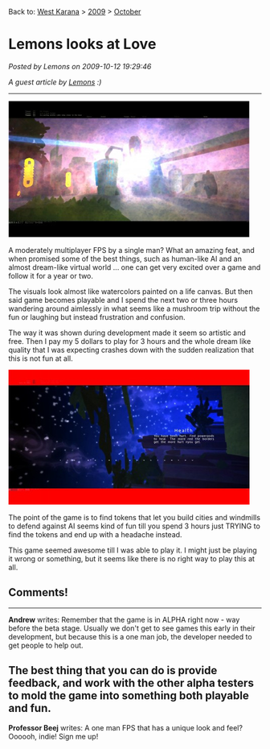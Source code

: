 Back to: [West Karana](/posts/westkarana.md) > [2009](/posts/2009/westkarana.md) > [October](./westkarana.md)
# Lemons looks at Love

*Posted by Lemons on 2009-10-12 19:29:46*

*A guest article by [Lemons](http://www.xfire.com/profile/ham2/) :)*

---

[![The World of Love](../../../uploads/2009/10/loveworld-480x271.jpg "The World of Love")](../../../uploads/2009/10/loveworld.jpg)

A moderately multiplayer FPS by a single man? What an amazing feat, and when promised some of the best things, such as human-like AI and an almost dream-like virtual world ... one can get very excited over a game and follow it for a year or two.

The visuals look almost like watercolors painted on a life canvas. But then said game becomes playable and I spend the next two or three hours wandering around aimlessly in what seems like a mushroom trip without the fun or laughing but instead frustration and confusion.

The way it was shown during development made it seem so artistic and free. Then I pay my 5 dollars to play for 3 hours and the whole dream like quality that I was expecting crashes down with the sudden realization that this is not fun at all.

[![Your Health is Low](../../../uploads/2009/10/lovehealth-480x268.jpg "Your Health is Low")](../../../uploads/2009/10/lovehealth.jpg)

The point of the game is to find tokens that let you build cities and windmills to defend against AI seems kind of fun till you spend 3 hours just TRYING to find the tokens and end up with a headache instead.

This game seemed awesome till I was able to play it. I might just be playing it wrong or something, but it seems like there is no right way to play this at all.

## Comments!
---
**Andrew** writes: Remember that the game is in ALPHA right now - way before the beta stage. Usually we don't get to see games this early in their development, but because this is a one man job, the developer needed to get people to help out. 

The best thing that you can do is provide feedback, and work with the other alpha testers to mold the game into something both playable and fun.
---
**Professor Beej** writes: A one man FPS that has a unique look and feel? Oooooh, indie! Sign me up!
